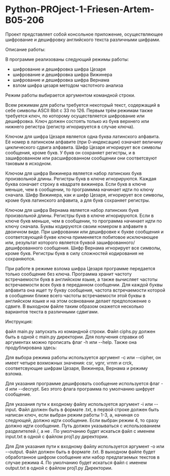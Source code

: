 # Python-PROject-1-Friesen-Artem-B05-206

Проект представляет собой консольное приложение, осуществляющее шифрование и дешифровку английского текста различными шифрами.

Описание работы:

В программе реализованы следующий режимы работы:
- шифрование и дешифровка шифра Цезаря
- шифрование и дешифровка шифра Вижинера
- шифрование и дешифровка шифра Вернама
- взлом шифра цезаря методом частотного анализа

Режим работы выбирается аргументом командной строки.

Всем режимам для работы требуется некоторый текст, содержащий в себе символы ASCII 8bit с 33 по 126. Первым трём режимам также требуется ключ, по которому осуществляется шифрование или дешифровка. Ключ должен состоять только из букв верхнего или нижнего регистра (регистр игнорируется в случае ключа).

Ключом для шифра Цезаря является одна буква латинского алфавита. Её номер в латинском алфавите (при 0-индексации) означает величину циклического сдвига алфавита.
Шифр Цезаря игнорирует все символы сообщения, кроме букв. У букв он сохраняет регистры, и в зашифрованном или расшифрованном сообщении они соответсвуют таковым в исходном.

Ключом для шифра Вижинера является набор латинских букв произвольной длины. Регистры букв в ключе игнорируются. Каждая буква означает строку в квадрате вижинера. Если букв в ключе меньше, чем в сообщении, то программма начинает идти по ключу сначала.
Шифр Вижинера, как и шифр Цезаря, игнорирует все символы, кроме букв латинского алфавита, а для букв сохраняет регистры.

Ключом для шифра Вернама является набор латинских букв произвольной длины. Регистры букв в ключе игнорируются. Если в ключе букв меньше, чем в сообщении, то программа начинает идти по ключу сначала. Буквы кодируются своим номером в алфавите в двоичном виде. При шифровании или дешифровке к букве сообщения и соответсвующей букве ключа применяется побитовое исключающее или, результат которого является буквой зашифрованного/дешифрованного сообщения. Шифр Вернама игнорирует все символы, кроме букв. Регистры букв в силу сложностей кодирования не сохраняются.

При работе в режиме взлома шифра Цезаря программе передается только сообщение без ключа. Программа хранит частоту встречаемости букв в английском языке, а также вычисляет частоты встречаемости всех букв в переданном сообщении. Для каждой буквы алфавита она ищет ту букву сообщения, частота встречаемости которой в сообщении ближе всего частоты встречаемости этой буквы в английском языке и на этом освновании делает предположение о сдвиге. В выходном файле таким образом окажется несколько вариантов текста в различными сдвигами.

Инструкция:

файл main.py запускать из командной строки. Файл ciphs.py должен быть в одной с main.py директории. Для получения справки об аргументах можно прописать флаг -h или --help. Также она продублирована здесь:

Для выбора режима работы используется аргумент -c или --cipher, он имеет четыре вохможных значения: csr, vgnr, vrnm и crck, соответсвующие шифрам Цезаря, Вижинера, Вернама и режиму взлома.

Для указания программе дешифровать сообщение используется флаг -d или --decrypt. Без этого флага программа по умолчанию шифрует сообщение.

Для указания пути к входному файлу используется аргумент -i или --input. Файл должен быть в формате .txt, в первой строке должен быть написан ключ, если выбран режим работы 1-3, а, начиная со следующей, должно идти сообщение. Если выбран режим 4, то сразу должно идти сообщение. Путь должен указываться с использованием разделителей /, а не \. По умолчанию будет искаться файл с именем input.txt в одной с файлом proj1.py директории.

Для Для указания пути к входному файлу используется аргумент -o или --output. Файл должен быть в формате .txt. В выходном файле будет обработанное шифром сообщение или набор предлагаемых текстов в случае режима 4. По умолчанию будет искаться файл с именем output.txt в одной с файлом proj1.py Директории.
